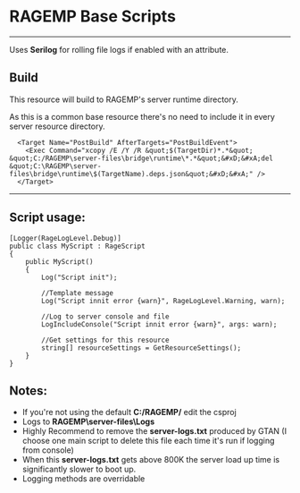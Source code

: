 # RAGEMP Base Scripts

---

Uses **Serilog** for rolling file logs if enabled with an attribute. 

## Build

This resource will build to RAGEMP's server runtime directory.

 As this is a common base resource there's no need to include it in every server resource directory.

	  <Target Name="PostBuild" AfterTargets="PostBuildEvent">
	    <Exec Command="xcopy /E /Y /R &quot;$(TargetDir)*.*&quot; &quot;C:/RAGEMP\server-files\bridge\runtime\*.*&quot;&#xD;&#xA;del &quot;C:\RAGEMP\server-files\bridge\runtime\$(TargetName).deps.json&quot;&#xD;&#xA;" />
	  </Target>

---

## Script usage:
	
	
	[Logger(RageLogLevel.Debug)]
	public class MyScript : RageScript
	{
		public MyScript()
		{
			Log("Script init");

            //Template message
            Log("Script innit error {warn}", RageLogLevel.Warning, warn);

            //Log to server console and file
            LogIncludeConsole("Script innit error {warn}", args: warn);

			//Get settings for this resource
			string[] resourceSettings = GetResourceSettings();
		}
	}


## Notes:

- If you're not using the default **C:/RAGEMP/** edit the csproj
- Logs to **RAGEMP\server-files\Logs**
- Highly Recommend to remove the **server-logs.txt** produced by GTAN (I choose one main script to delete this file each time it's run if logging from console)
-  When this **server-logs.txt** gets above 800K the server load up time is significantly slower to boot up.
- Logging methods are overridable




